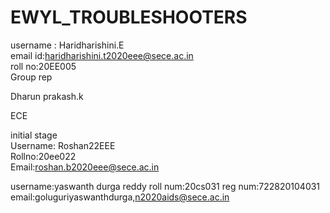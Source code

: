 # EWYL_TROUBLESHOOTERS
username : Haridharishini.E<br>
email id:haridharishini.t2020eee@sece.ac.in<br>
roll no:20EE005<br>
Group rep<br>

Dharun prakash.k<br>

ECE<br> 

initial stage<br>
Username: Roshan22EEE<br>
Rollno:20ee022<br>
Email:roshan.b2020eee@sece.ac.in

username:yaswanth durga reddy 
roll num:20cs031
reg num:722820104031
email:goluguriyaswanthdurga,n2020aids@sece.ac.in 

